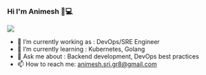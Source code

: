 ### Hi I'm Animesh 👋💻
<img src= https://user-images.githubusercontent.com/33247732/88476111-5e53b200-cf53-11ea-8787-ade254d50109.png>


- 🔭 I’m currently working as : DevOps/SRE Engineer
- 🌱 I’m currently learning : Kubernetes, Golang
- 💬 Ask me about : Backend development, DevOps best practices
- 📫 How to reach me: animesh.sri.gr8@gmail.com

